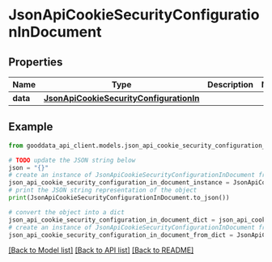 # JsonApiCookieSecurityConfigurationInDocument


## Properties

Name | Type | Description | Notes
------------ | ------------- | ------------- | -------------
**data** | [**JsonApiCookieSecurityConfigurationIn**](JsonApiCookieSecurityConfigurationIn.md) |  | 

## Example

```python
from gooddata_api_client.models.json_api_cookie_security_configuration_in_document import JsonApiCookieSecurityConfigurationInDocument

# TODO update the JSON string below
json = "{}"
# create an instance of JsonApiCookieSecurityConfigurationInDocument from a JSON string
json_api_cookie_security_configuration_in_document_instance = JsonApiCookieSecurityConfigurationInDocument.from_json(json)
# print the JSON string representation of the object
print(JsonApiCookieSecurityConfigurationInDocument.to_json())

# convert the object into a dict
json_api_cookie_security_configuration_in_document_dict = json_api_cookie_security_configuration_in_document_instance.to_dict()
# create an instance of JsonApiCookieSecurityConfigurationInDocument from a dict
json_api_cookie_security_configuration_in_document_from_dict = JsonApiCookieSecurityConfigurationInDocument.from_dict(json_api_cookie_security_configuration_in_document_dict)
```
[[Back to Model list]](../README.md#documentation-for-models) [[Back to API list]](../README.md#documentation-for-api-endpoints) [[Back to README]](../README.md)


